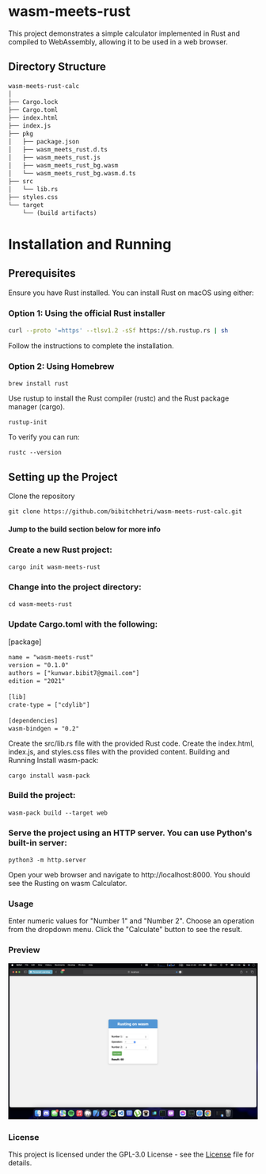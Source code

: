 # wasm-meets-rust

This project demonstrates a simple calculator implemented in Rust and compiled to WebAssembly, allowing it to be used in a web browser.

## Directory Structure

```plaintext
wasm-meets-rust-calc
│
├── Cargo.lock
├── Cargo.toml
├── index.html
├── index.js
├── pkg
│   ├── package.json
│   ├── wasm_meets_rust.d.ts
│   ├── wasm_meets_rust.js
│   ├── wasm_meets_rust_bg.wasm
│   └── wasm_meets_rust_bg.wasm.d.ts
├── src
│   └── lib.rs
├── styles.css
└── target
    └── (build artifacts)
```

# Installation and Running

## Prerequisites

Ensure you have Rust installed. You can install Rust on macOS using either:

### Option 1: Using the official Rust installer

```bash
curl --proto '=https' --tlsv1.2 -sSf https://sh.rustup.rs | sh
```

Follow the instructions to complete the installation.

### Option 2: Using Homebrew

```
brew install rust
```

Use rustup to install the Rust compiler (rustc) and the Rust package manager (cargo).

```
rustup-init
```

To verify you can run:

```
rustc --version
```

## Setting up the Project

Clone the repository

```
git clone https://github.com/bibitchhetri/wasm-meets-rust-calc.git
```

#### Jump to the build section below for more info

### Create a new Rust project:

```
cargo init wasm-meets-rust
```

### Change into the project directory:

```
cd wasm-meets-rust
```

### Update Cargo.toml with the following:

[package]

```
name = "wasm-meets-rust"
version = "0.1.0"
authors = ["kunwar.bibit7@gmail.com"]
edition = "2021"

[lib]
crate-type = ["cdylib"]

[dependencies]
wasm-bindgen = "0.2"
```

Create the src/lib.rs file with the provided Rust code.
Create the index.html, index.js, and styles.css files with the provided content.
Building and Running
Install wasm-pack:

```
cargo install wasm-pack
```

### Build the project:

```
wasm-pack build --target web
```

### Serve the project using an HTTP server. You can use Python's built-in server:

```
python3 -m http.server
```

Open your web browser and navigate to http://localhost:8000. You should see the Rusting on wasm Calculator.

### Usage

Enter numeric values for "Number 1" and "Number 2".
Choose an operation from the dropdown menu.
Click the "Calculate" button to see the result.

### Preview

![Browser View](img/safari_browser.png)

### License

This project is licensed under the GPL-3.0 License - see the [License](LICENSE) file for details.
